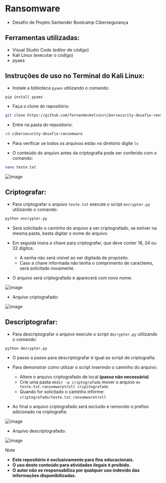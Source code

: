 # Ransomware
- Desafio de Projeto Santander Bootcamp Cibersegurança

## Ferramentas utilizadas:
- Visual Studio Code (editor de código)
- Kali Linux (executar o código)
- pyaes

## Instruções de uso no Terminal do Kali Linux:

- Instale a biblioteca ``` pyaes ``` utilizando o comando:
```bash
pip install pyaes
```
- Faça o clone do repositório:
```bash
git clone https://github.com/fernandeskelvin/cibersecurity-desafio-ransomware
```
- Entre na pasta do repositorio:
```bash
cd cibersecurity-desafio-ransomware
```
- Para verificar se todos os arquivos estão no diretório digite ``` ls ```

- O conteúdo do arquivo antes da criptografia pode ser conferido com o comando:

```bash
nano teste.txt
```
  
![image](https://github.com/fernandeskelvin/cibersecurity-desafio-ransomware/assets/141537115/5b2d87ae-5ec5-4dc6-a484-2abdf1553c8a)

## Criptografar:

- Para criptografar o arquivo ``` teste.txt ``` execute o script ``` encrypter.py ``` utilizando o comando:
```bash
python encrypter.py
```
- Será solicitado o caminho do arquivo a ser criptografado, se estiver na mesma pasta, basta digitar o nome do arquivo.

- Em seguida insira a chave para criptografar, que deve conter 16, 24 ou 32 dígitos.
  - A senha não será visível ao ser digitada de propósito.
  - Caso a chave informada não tenha o comprimento de caracteres, será solicitado novamente.

- O arquivo será criptografado e aparecerá com novo nome:

![image](https://github.com/fernandeskelvin/teste_readme/assets/141537115/110d2f4a-7002-4400-82d8-71f53d01c7eb)

- Arquivo criptografado:

![image](https://github.com/fernandeskelvin/cibersecurity-desafio-ransomware/assets/141537115/b9a3656b-cc2f-4638-a0b7-d9c5e5603eeb)

## Descriptografar:

- Para descriptografar o arquivo execute o script ``` decrypter.py ``` utilizando o comando:
```bash
python decrypter.py
```

- O passo a passo para descriptografar é igual ao script de criptografia.

- Para demonstrar como utilizar o script inserindo o caminho do arquivo:

  - Altere o arquivo criptografado de local **(passo não necessário)**
  - Crie uma pasta ``` mkdir -p criptografado ``` mover o arquivo ``` mv teste.txt.ransomwaretroll cripitografado ```
  - Quando for solicitado o caminho informe: ``` criptografado/teste.txt.ransomwaretroll ```

- Ao final o arquivo criptografado será excluído e removido o prefixo adicionado na criptografia:

![image](https://github.com/fernandeskelvin/cibersecurity-desafio-ransomware/assets/141537115/fa56efd1-0af3-473b-a1f8-1573ef7c1bb5)

- Arquivo descriptografado:

![image](https://github.com/fernandeskelvin/cibersecurity-desafio-ransomware/assets/141537115/511a71ec-d249-44c6-b231-495be3a24835)

> [!NOTE]
> - **Este repositório é exclusivamente para fins educacionais.**
> - **O uso deste conteúdo para atividades ilegais é proibido.**
> - **O autor não se responsabiliza por qualquer uso indevido das informações disponibilizadas.**
